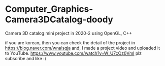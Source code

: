 # Computer_Graphics-Camera3DCatalog-doody
Camera 3D catalog mini project in 2020-2 using OpenGL, C++

if you are korean, then you can check the detail of the project in https://blog.naver.com/wnalsqja
and, I made a project video and uploaded it to YouTube. https://www.youtube.com/watch?v=W_U7cOz0VmI
plz subscribe and like :)  
